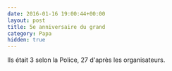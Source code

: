```yaml
---
date: 2016-01-16 19:00:44+00:00
layout: post
title: 5e anniversaire du grand
category: Papa
hidden: true
---
```


Ils était 3 selon la Police, 27 d'après les organisateurs.
